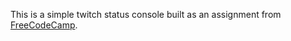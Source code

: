 This is a simple twitch status console built as an assignment from [FreeCodeCamp](http://www.freecodecamp.com).
